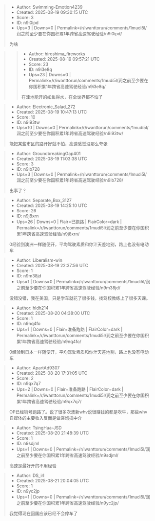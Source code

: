 > - Author: Swimming-Emotion4239
> - Created: 2025-08-19 09:30:15 UTC
> - Score: 3
> - ID: n9i0ipd
> - Ups=3 | Downs=0 | Permalink=/r/iwanttorun/comments/1mudi5l/润之前至少要在你国积累1年跨省高速驾驶经验/n9i0ipd/
>
> 为啥

>> - Author: hiroshima_fireworks
>> - Created: 2025-08-19 09:57:21 UTC
>> - Score: 23
>> - ID: n9i3e8q
>> - Ups=23 | Downs=0 | Permalink=/r/iwanttorun/comments/1mudi5l/润之前至少要在你国积累1年跨省高速驾驶经验/n9i3e8q/
>>
>> 在洼地能开的如鱼得水，在全世界都不怕了

> - Author: Electronic_Salad_272
> - Created: 2025-08-19 10:47:13 UTC
> - Score: 10
> - ID: n9i93tw
> - Ups=10 | Downs=0 | Permalink=/r/iwanttorun/comments/1mudi5l/润之前至少要在你国积累1年跨省高速驾驶经验/n9i93tw/
>
> 能把某些市区的路开好就不怕，高速感觉没那么夸张

> - Author: GroundbreakingGap401
> - Created: 2025-08-19 11:03:38 UTC
> - Score: 3
> - ID: n9ib728
> - Ups=3 | Downs=0 | Permalink=/r/iwanttorun/comments/1mudi5l/润之前至少要在你国积累1年跨省高速驾驶经验/n9ib728/
>
> 出事了？

> - Author: Separate_Box_3127
> - Created: 2025-08-19 14:25:10 UTC
> - Score: 26
> - ID: n9j8xrn
> - Ups=26 | Downs=0 | Flair=已跑路 | FlairColor=dark | Permalink=/r/iwanttorun/comments/1mudi5l/润之前至少要在你国积累1年跨省高速驾驶经验/n9j8xrn/
>
> 0经验到澳洲一样随便开，平均驾驶素质和你汁天差地别，路上也没有电动车

> - Author: Liberalism-win
> - Created: 2025-08-19 22:37:56 UTC
> - Score: 1
> - ID: n9m38jd
> - Ups=1 | Downs=0 | Permalink=/r/iwanttorun/comments/1mudi5l/润之前至少要在你国积累1年跨省高速驾驶经验/n9m38jd/
>
> 没错没错，我在美国，只是学车就花了很多钱，找驾校教练上了很多天课。

> - Author: hldh214
> - Created: 2025-08-20 04:38:00 UTC
> - Score: 1
> - ID: n9nq4fo
> - Ups=1 | Downs=0 | Flair=准备跑路 | FlairColor=dark | Permalink=/r/iwanttorun/comments/1mudi5l/润之前至少要在你国积累1年跨省高速驾驶经验/n9nq4fo/
>
> 0经验到日本一样随便开，平均驾驶素质和你汁天差地别，路上也没有电动车

> - Author: ApartAd9307
> - Created: 2025-08-20 17:31:05 UTC
> - Score: 2
> - ID: n9qx7q7
> - Ups=2 | Downs=0 | Flair=准备跑路 | FlairColor=dark | Permalink=/r/iwanttorun/comments/1mudi5l/润之前至少要在你国积累1年跨省高速驾驶经验/n9qx7q7/
>
> OP已经销号跑路了。说了很多次澳新whv说很赚钱的都是吹牛，那些whv自媒体的主要收入反而是做咨询搞中介

> - Author: TsingHua-JSD
> - Created: 2025-08-20 21:48:39 UTC
> - Score: 1
> - ID: n9sdjml
> - Ups=1 | Downs=0 | Permalink=/r/iwanttorun/comments/1mudi5l/润之前至少要在你国积累1年跨省高速驾驶经验/n9sdjml/
>
> 高速是最好开的不用经验

> - Author: DS_irl
> - Created: 2025-08-21 20:04:05 UTC
> - Score: 1
> - ID: n9yc2jp
> - Ups=1 | Downs=0 | Permalink=/r/iwanttorun/comments/1mudi5l/润之前至少要在你国积累1年跨省高速驾驶经验/n9yc2jp/
>
> 我觉得现在回国应该已经不会停车了
